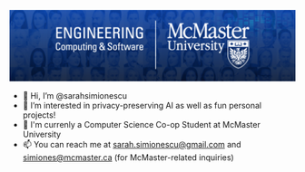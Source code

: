 ![](https://github.com/sarahsimionescu/sarahsimionescu/blob/main/Banner.png)
- 👋 Hi, I’m @sarahsimionescu
- 👀 I’m interested in privacy-preserving AI as well as fun personal projects!
- 🌱 I'm currenly a Computer Science Co-op Student at McMaster University
- 📫 You can reach me at sarah.simionescu@gmail.com and simiones@mcmaster.ca (for McMaster-related inquiries)

<!---
sarahsimionescu/sarahsimionescu is a ✨ special ✨ repository because its `README.md` (this file) appears on your GitHub profile.
You can click the Preview link to take a look at your changes.
--->
